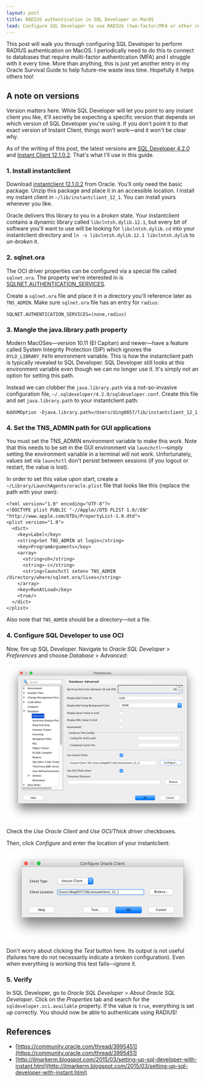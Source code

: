 ```yaml
---
layout: post
title: RADIUS authentication in SQL Developer on MacOS
lead: Configure SQL Developer to use RADIUS (two-factor/MFA or other reasons) for authentication into an Oracle instance on modern MacOS.
---
```


<!--Lately this blog is looking like an Oracle survival guide. -->

<!--I'm assuming you already have SQL Developer installed.-->

This post will walk you through configuring SQL Developer to perform RADIUS authentication on MacOS.
I periodically need to do this to connect to databases that require multi-factor authentication (MFA) and I
struggle with it every time. More than anything, this is just yet another entry in my Oracle Survival Guide to help
future-me waste less time. Hopefully it helps others too!

## A note on versions

Version matters here. While SQL Developer will let you point to any
instant client you like, it'll secretly be expecting a specific version that depends
on which version of SQL Developer you're using. If you don't point it to that exact
version of Instant Client, things won't work—and it won't be clear why.

<!--Here are the version mappings I've had success with:-->

<!--| SQL Developer   | Instant Client |-->
<!--|-----------------|----------------|-->
<!--| `4.1`           | `11.2`         |-->
<!--| `4.2.0`         | `12.1.0.2`     |-->

As of the writing of this post, the latest versions are
[SQL Developer 4.2.0](http://www.oracle.com/technetwork/developer-tools/sql-developer/downloads/sqldev-ea-42-3211401.html)
and
[Instant Client 12.1.0.2](http://www.oracle.com/technetwork/topics/intel-macsoft-096467.html). That's what I'll use in this guide.

### 1. Install instantclient

Download [instantclient 12.1.0.2](http://www.oracle.com/technetwork/topics/intel-macsoft-096467.html) from Oracle.
You’ll only need the basic package. Unzip this package and place it in an accessible location.
I install my instant client in `~/lib/instantclient_12_1`. You can install yours
wherever you like.

Oracle delivers this library to you in a *broken* state. Your instantclient contains a dynamic library called `libclntsh.dylib.12.1`,
but every bit of software you'll want to use will be looking for `libclntsh.dylib`.
`cd` into your instantclient directory and `ln -s libclntsh.dylib.12.1 libclntsh.dylib` to *un-broken* it.

### 2. sqlnet.ora

The OCI driver properties can be configured via a special file called `sqlnet.ora`. The property
we're interested in is [SQLNET.AUTHENTICATION_SERVICES](https://docs.oracle.com/cd/E11882_01/network.112/e10835/sqlnet.htm#NETRF2035).

Create a `sqlnet.ora` file and place it in a directory you'll reference later as `TNS_ADMIN`. 
Make sure `sqlnet.ora` file has an entry for `radius`:

```
SQLNET.AUTHENTICATION_SERVICES=(none,radius)
```

### 3. Mangle the java.library.path property

Modern MacOSes—version 10.11 (El Capitan) and newer—have a feature called System Integrity Protection (SIP)
which ignores the `DYLD_LIBRARY_PATH` environment variable. This is how the instantclient path
is typically revealed to SQL Developer. SQL Developer still looks at this environment variable even though we
can no longer use it. It's simply not an option for setting this path.

Instead we can clobber the `java.library.path` via a not-so-invasive configuration file, `~/.sqldeveloper/4.2.0/sqldeveloper.conf`.
Create this file and set `java.library.path` to your instantclient path:

```
AddVMOption -Djava.library.path=/Users/ding0057/lib/instantclient_12_1
```

### 4. Set the TNS_ADMIN path for GUI applications

You must set the TNS_ADMIN environment variable to make this work. Note that this needs to be set in
the GUI environment via `launchctl`—simply setting the environment variable
in a terminal will not work. Unfortunately, values set via `launchctl` don't persist between sessions
(if you logout or restart, the value is lost).

In order to set this value upon start, create a `~/Library/LaunchAgents/oracle.plist`
file that looks like this (replace the path with your own):

```
<?xml version="1.0" encoding="UTF-8"?>
<!DOCTYPE plist PUBLIC "-//Apple//DTD PLIST 1.0//EN" "http://www.apple.com/DTDs/PropertyList-1.0.dtd">
<plist version="1.0">
  <dict>
    <key>Label</key>
    <string>Set TNS_ADMIN at login</string>
    <key>ProgramArguments</key>
    <array>
      <string>sh</string>
      <string>-c</string>
      <string>launchctl setenv TNS_ADMIN /directory/where/sqlnet.ora/lives</string>
    </array>
    <key>RunAtLoad</key>
    <true/>
  </dict>
</plist>
```

Also note that `TNS_ADMIN` should be a directory—not a file.

### 4. Configure SQL Developer to use OCI

Now, fire up SQL Developer. Navigate to *Oracle SQL Developer* > *Preferences* and choose *Database* > *Advanced*:

![SQL Developer screenshot](/images/instantclient1.png)

Check the *Use Oracle Client* and *Use OCI/Thick driver* checkboxes.

Then, click *Configure* and enter the location of your instantclient:

![SQL Developer screenshot](/images/instantclient2.png)

Don't worry about clicking the *Test* button here. Its output is not useful (failures here do not necessarily
indicate a broken configuration). Even when everything is working this test fails—ignore it.

### 5. Verify

In SQL Developer, go to *Oracle SQL Developer* > *About Oracle SQL Developer*. Click on the *Properties* tab
and search for the `sqldeveloper.oci.available` property. If the value is `true`, everything is set up correctly.
You should now be able to authenticate using RADIUS!

## References

- [https://community.oracle.com/thread/3995451](https://community.oracle.com/thread/3995451)
- [http://ilmarkerm.blogspot.com/2015/03/setting-up-sql-developer-with-instant.html](http://ilmarkerm.blogspot.com/2015/03/setting-up-sql-developer-with-instant.html)
